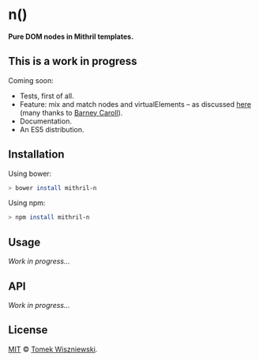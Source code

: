 n()
===

**Pure DOM nodes in Mithril templates.**




This is a work in progress
--------------------------

Coming soon:
- Tests, first of all.
- Feature: mix and match nodes and virtualElements – as discussed [here](https://github.com/lhorie/mithril.js/issues/326) (many thanks to [Barney Caroll](https://github.com/barneycaroll)).
- Documentation.
- An ES5 distribution.




Installation
------------

Using bower:
```sh
> bower install mithril-n
```

Using npm:
```sh
> npm install mithril-n
```




Usage
-----

_Work in progress…_




API
---

_Work in progress…_




License
-------

[MIT][] © [Tomek Wiszniewski][].




<!-- Links -->
[MIT]: ./License.md
[Tomek Wiszniewski]: https://github.com/tomekwi

